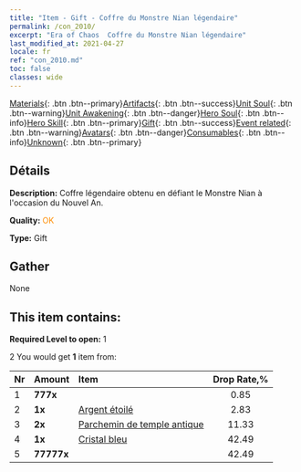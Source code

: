 ```yaml
---
title: "Item - Gift - Coffre du Monstre Nian légendaire"
permalink: /con_2010/
excerpt: "Era of Chaos  Coffre du Monstre Nian légendaire"
last_modified_at: 2021-04-27
locale: fr
ref: "con_2010.md"
toc: false
classes: wide
---
```

 [Materials](/ItemsFR/){: .btn .btn--primary}[Artifacts](/ItemsFR/Artifacts/){: .btn .btn--success}[Unit Soul](/ItemsFR/UnitSoul/){: .btn .btn--warning}[Unit Awakening](/ItemsFR/UnitAwakening/){: .btn .btn--danger}[Hero Soul](/ItemsFR/HeroSoul/){: .btn .btn--info}[Hero Skill](/ItemsFR/HeroSkill/){: .btn .btn--primary}[Gift](/ItemsFR/Gift/){: .btn .btn--success}[Event related](/ItemsFR/Events/){: .btn .btn--warning}[Avatars](/ItemsFR/Avatars/){: .btn .btn--danger}[Consumables](/ItemsFR/Consumables/){: .btn .btn--info}[Unknown](/ItemsFR/Unknown/){: .btn .btn--primary}

## Détails
 **Description:** Coffre légendaire obtenu en défiant le Monstre Nian à l'occasion du Nouvel An.

 **Quality:** <span style="color: #FF8C00">OK</span>

 **Type:** Gift

## Gather

  None

## This item contains:

 **Required Level to open:** 1

 2 You would get **1** item  from:

  | Nr | Amount |     Item    | Drop Rate,% |
  |:---|:-------|:------------|:---------:|
  | 1 |  **777x** | <i class="fas fa-gem"/> | 0.85 | 
  | 2 |  **1x** | [Argent étoilé](/ItemsFR/con_969/) | 2.83 | 
  | 3 |  **2x** | [Parchemin de temple antique](/ItemsFR/con_697/) | 11.33 | 
  | 4 |  **1x** | [Cristal bleu](/ItemsFR/con_716/) | 42.49 | 
  | 5 |  **77777x** | <i class="fas fa-coins"/> | 42.49 | 
